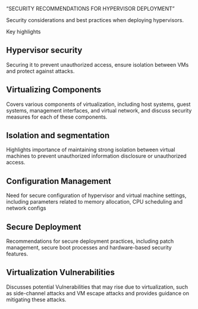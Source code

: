 “SECURITY RECOMMENDATIONS FOR HYPERVISOR DEPLOYMENT”

Security considerations and best practices when deploying hypervisors.  

Key highlights

## Hypervisor security 

Securing it to prevent unauthorized access, ensure isolation between VMs and protect against attacks.

## Virtualizing Components 

Covers various components of virtualization, including host systems, guest systems, management interfaces, and virtual network, and discuss security measures for each of these components. 

## Isolation and segmentation 

Highlights importance of maintaining strong isolation between virtual machines to prevent unauthorized information disclosure or unauthorized access.

## Configuration Management 

Need for secure configuration of hypervisor and virtual machine settings, including parameters related to memory allocation, CPU scheduling and network configs

## Secure Deployment 

Recommendations for secure deployment practices, including patch management, secure boot processes and hardware-based security features.

## Virtualization Vulnerabilities 

Discusses potential Vulnerabilities that may rise due to virtualization, such as side-channel attacks and VM escape attacks and provides guidance on mitigating these attacks.
